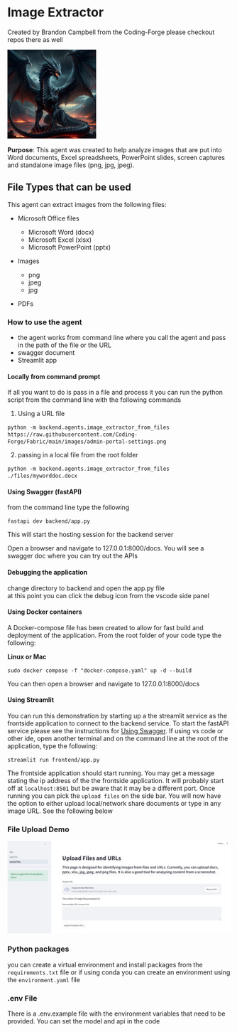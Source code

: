 # Image Extractor  
Created by Brandon Campbell from the Coding-Forge please checkout repos there as well

<img src="../../images/ancalagon_the_black.jpeg" alt="Ancalgaon the Black" width="200" height="200">

**Purpose**: This agent was created to help analyze images that are put into Word documents, Excel spreadsheets, PowerPoint slides, screen captures and standalone image files (png, jpg, jpeg).  

## File Types that can be used

This agent can extract images from the following files:
- Microsoft Office files
    - Microsoft Word (docx)  
    - Microsoft Excel (xlsx)
    - Microsoft PowerPoint (pptx)   

- Images
    - png
    - jpeg
    - jpg

- PDFs  

### How to use the agent  
- the agent works from command line where you call the agent and pass in the path of the file or the URL
- swagger document
- Streamlit app


#### Locally from command prompt

If all you want to do is pass in a file and process it you can run the python script from the command line with the following commands  
1. Using a URL file
```plaintext
python -m backend.agents.image_extractor_from_files https://raw.githubusercontent.com/Coding-Forge/Fabric/main/images/admin-portal-settings.png
```
2. passing in a local file from the root folder
```plaintext
python -m backend.agents.image_extractor_from_files ./files/myworddoc.docx
```

#### Using Swagger (fastAPI)

from the command line type the following
```plaintext
fastapi dev backend/app.py
```
This will start the hosting session for the backend server

Open a browser and navigate to 127.0.0.1:8000/docs. You will see a swagger doc where you can try out the APIs

#### Debugging the application  
change directory to backend and open the app.py file  
at this point you can click the debug icon from the vscode side panel  

#### Using Docker containers  

A Docker-compose file has been created to allow for fast build and deployment of the application. From the root folder of your code type the following:

**Linux or Mac** 
```plaintext
sudo docker compose -f "docker-compose.yaml" up -d --build
```

You can then open a browser and navigate to 127.0.0.1:8000/docs 

#### Using Streamlit  
You can run this demonstration by starting up a the streamlit service as the frontside application to connect to the backend service. To start the fastAPI service please see the instructions for [Using Swagger](#using-swagger-fastapi). If using vs code or other ide, open another terminal and on the command line at the root of the application, type the following:
```plaintext
streamlit run frontend/app.py
```

The frontside application should start running. You may get a message stating the ip address of the the frontside application. It will probably start off at `localhost:8501` but be aware that it may be a different port. Once running you can pick the `upload files` on the side bar. You will now have the option to either upload local/network share documents or type in any image URL. See the following below
### File Upload Demo
![Screenshot of file upload](../../images/upload_files.png)

### Python packages
you can create a virtual environment and install packages from the `requirements.txt` file or if using conda you can create an environment using the `environment.yaml` file

### .env File  
There is a .env.example file with the environment variables that need to be provided. You can set the model and api in the code  





